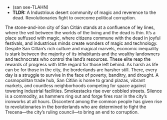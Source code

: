 - (san see-TLAHN)
- **TLDR:** A Industrious desert community of magic and reverence to the dead. Revolutionaries fight to overcome political corruption.

The stone-and-iron city of San Citlán stands at a confluence of ley lines, where the veil between the worlds of the living and the dead is thin. It’s a place suffused with magic, where citizens commune with the dead in joyful festivals, and industrious minds create wonders of magic and technology. Despite San Citlán’s rich culture and magical marvels, economic inequality is stark between the majority of its inhabitants and the wealthy landowners and technocrats who control the land’s resources. These elite reap the rewards of progress with little regard for those left behind. As harsh as life can be for those in the city, the borderlands are harsher still. There, every day is a struggle to survive in the face of poverty, banditry, and drought. A cosmopolitan trade hub, San Citlán is home to grand plazas, vibrant markets, and countless neighborhoods competing for space against towering industrial facilities. Smokestacks rise over cobbled streets. Silence is a commodity, as hammers ring out and forge fires roar in the city’s ironworks at all hours. Discontent among the common people has given rise to revolutionaries in the borderlands who are determined to fight the Trecena—the city’s ruling council—to bring an end to corruption. 

